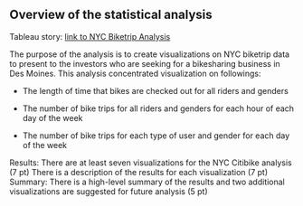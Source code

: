 ## Overview of the statistical analysis

Tableau story: [link to NYC Biketrip Analysis](https://public.tableau.com/app/profile/tamir.tserevkhuu/viz/NYCBiketripAnalysis/NYCBiketripAnalysis?publish=yes)

The purpose of the analysis is to create visualizations on NYC biketrip data to present to the investors who are seeking for a bikesharing business in Des Moines. This analysis concentrated visualization on followings:     

* The length of time that bikes are checked out for all riders and genders

* The number of bike trips for all riders and genders for each hour of each day of the week

* The number of bike trips for each type of user and gender for each day of the week


Results:
There are at least seven visualizations for the NYC Citibike analysis (7 pt)
There is a description of the results for each visualization (7 pt)
Summary:
There is a high-level summary of the results and two additional visualizations are suggested for future analysis (5 pt)
